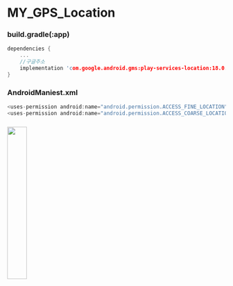 # MY_GPS_Location

### build.gradle(:app)
```c
dependencies {
    ...
    //구글주소
    implementation 'com.google.android.gms:play-services-location:18.0.0'
}
```

### AndroidManiest.xml
```c
<uses-permission android:name="android.permission.ACCESS_FINE_LOCATION" />
<uses-permission android:name="android.permission.ACCESS_COARSE_LOCATION"/>
```

### 
<img src = "https://user-images.githubusercontent.com/108243290/200651359-18b84047-59fb-4837-bede-694d3f328238.png" width="30%" height="30%">

